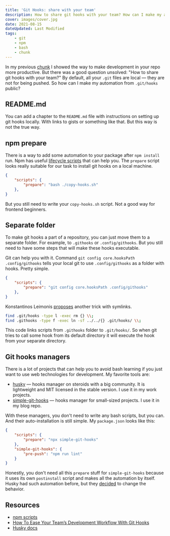 ```yaml
---
title: 'Git Hooks: share with your team'
description: How to share git hooks with your team? How can I make my automation from .git/hooks public?
cover: images/cover.jpg
date: 2021-08-15
dateUpdated: Last Modified
tags:
    - git
    - npm
    - bash
    - chunk
---
```


In my previous [chunk](/chunks/git-hooks/) I showed the way to make development in your repo more productive. But there was a good question unsolved: "How to share git hooks with your team?" By default, all your `.git` files are local — they are not for being pushed. So how can I make my automation from `.git/hooks` public?

## README.md

You can add a chapter to the `README.md` file with instructions on setting up git hooks locally. With links to gists or something like that. But this way is not the true way.

## npm prepare

There is a way to add some automation to your package after `npm install` run. Npm has useful [lifecycle scripts](https://docs.npmjs.com/cli/v7/using-npm/scripts) that can help you. The `prepare` script looks really suitable for our task to install git hooks on a local machine.

```json
{
    "scripts": {
        "prepare": "bash ./copy-hooks.sh"
    },
}
```

But you still need to write your `copy-hooks.sh` script. Not a good way for frontend beginners.

## Separate folder

To make git hooks a part of a repository, you can just move them to a separate folder. For example, to `.githooks` or `.config/githooks`. But you still need to have some steps that will make these hooks executable.

Git can help you with it. Command `git config core.hooksPath .config/githooks` tells your local git to use `.config/githooks` as a folder with hooks. Pretty simple.

```json
{
    "scripts": {
        "prepare": "git config core.hooksPath .config/githooks"
    },
}
```

Konstantinos Leimonis [proposes](https://www.smashingmagazine.com/2019/12/git-hooks-team-development-workflow/) another trick with symlinks.

```bash
find .git/hooks -type l -exec rm {} \\;
find .githooks -type f -exec ln -sf ../../{} .git/hooks/ \\;
```

This code links scripts from `.githooks` folder to `.git/hooks/`. So when git tries to call some hook from its default directory it will execute the hook from your separate directory.

## Git hooks managers

There is a lot of projects that can help you to avoid bash learning if you just want to use web technologies for development. My favorite tools are:

- [husky](https://github.com/typicode/husky) — hooks manager on steroids with a big community. It is lightweight and MIT licensed in the stable version. I use it in my work projects.
- [simple-git-hooks](https://github.com/toplenboren/simple-git-hooks) — hooks manager for small-sized projects. I use it in my blog repo.

With these managers, you don't need to write any bash scripts, but you can. And their auto-installation is still simple. My `package.json` looks like this:

```json
{
    "scripts": {
        "prepare": "npx simple-git-hooks"
    },
    "simple-git-hooks": {
        "pre-push": "npm run lint"
    }
}
```

Honestly, you don't need all this `prepare` stuff for `simple-git-hooks` because it uses its own `postinstall` script and makes all the automation by itself. Husky had such automation before, but they [decided](https://blog.typicode.com/husky-git-hooks-autoinstall/) to change the behavior.

## Resources

- [npm scripts](https://docs.npmjs.com/cli/v7/using-npm/scripts)
- [How To Ease Your Team’s Development Workflow With Git Hooks](https://www.smashingmagazine.com/2019/12/git-hooks-team-development-workflow/)
- [Husky docs](https://typicode.github.io/husky/)
